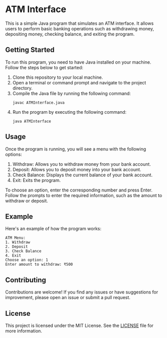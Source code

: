 
# ATM Interface

This is a simple Java program that simulates an ATM interface. It allows users to perform basic banking operations such as withdrawing money, depositing money, checking balance, and exiting the program.

## Getting Started

To run this program, you need to have Java installed on your machine. Follow the steps below to get started:

1. Clone this repository to your local machine.
2. Open a terminal or command prompt and navigate to the project directory.
3. Compile the Java file by running the following command:
    ```
    javac ATMInterface.java
    ```
4. Run the program by executing the following command:
    ```
    java ATMInterface
    ```

## Usage

Once the program is running, you will see a menu with the following options:

1. Withdraw: Allows you to withdraw money from your bank account.
2. Deposit: Allows you to deposit money into your bank account.
3. Check Balance: Displays the current balance of your bank account.
4. Exit: Exits the program.

To choose an option, enter the corresponding number and press Enter. Follow the prompts to enter the required information, such as the amount to withdraw or deposit.

## Example

Here's an example of how the program works:

```
ATM Menu:
1. Withdraw
2. Deposit
3. Check Balance
4. Exit
Choose an option: 1
Enter amount to withdraw: ₹500
```

## Contributing

Contributions are welcome! If you find any issues or have suggestions for improvement, please open an issue or submit a pull request.

## License

This project is licensed under the MIT License. See the [LICENSE](LICENSE) file for more information.
